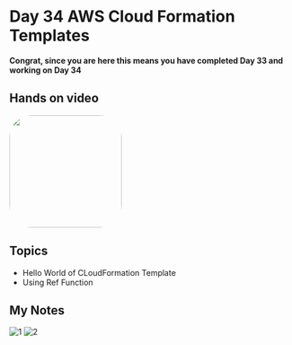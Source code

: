 # Day 34 AWS Cloud Formation Templates

**Congrat, since you are here this means you have completed Day 33 and working on Day 34**

## Hands on video
<a href="https://youtu.be/bAGGCCCBehY">
<img src="https://i3.ytimg.com/vi/bAGGCCCBehY/hqdefault.jpg" align="center" width="200" style="border-radius:40px" />
</a>

## Topics
  - Hello World of CLoudFormation Template
  - Using Ref Function

## My Notes
  ![1](https://user-images.githubusercontent.com/41295276/124348724-5bece400-dc09-11eb-8189-aef6afde2642.jpeg)
  ![2](https://user-images.githubusercontent.com/41295276/124348722-57c0c680-dc09-11eb-9aaf-c1c7eb1538af.jpeg)



